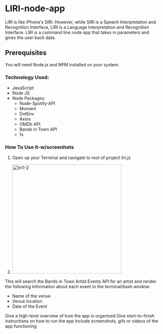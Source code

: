 # LIRI-node-app 
LIRI is like iPhone's SIRI. However, while SIRI is a Speech Interpretation and Recognition Interface, LIRI is a Language Interpretation and Recognition Interface. LIRI is a command line node app that takes in parameters and gives the user  back data.

## Prerequisites
You will need Node.js and NPM installed on your system.

### Technology Used: 
* JavaScript
* Node JS
* Node Packages:
   * Node-Spotify-API
   * Moment
   * DotEnv
   * Axios 
   * OMDb API
   * Bands in Town API
   * fs


### How To Use it-w/screenhots
1. Open up your Terminal and navigate to root of project *liri.js*


2. <img width="358" alt="liri1-2" src="https://user-images.githubusercontent.com/51039590/63643247-8f639c80-c689-11e9-90ca-4ef3d6539160.png">

This will search the Bands in Town Artist Events API for an artist and render the following information about each event to the terminal/bash window:
  * Name of the venue
  * Venue location
  * Date of the Event


Give a high-level overview of how the app is organized
Give start-to-finish instructions on how to run the app
Include screenshots, gifs or videos of the app functioning
